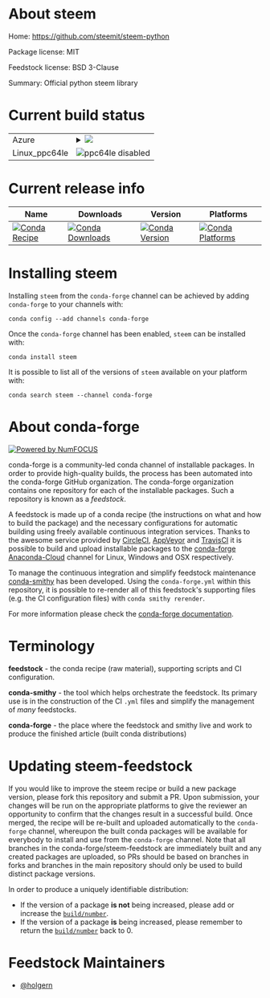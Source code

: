 About steem
===========

Home: https://github.com/steemit/steem-python

Package license: MIT

Feedstock license: BSD 3-Clause

Summary: Official python steem library



Current build status
====================


<table>
    
  <tr>
    <td>Azure</td>
    <td>
      <details>
        <summary>
          <a href="https://dev.azure.com/conda-forge/feedstock-builds/_build/latest?definitionId=4350&branchName=master">
            <img src="https://dev.azure.com/conda-forge/feedstock-builds/_apis/build/status/steem-feedstock?branchName=master">
          </a>
        </summary>
        <table>
          <thead><tr><th>Variant</th><th>Status</th></tr></thead>
          <tbody><tr>
              <td>linux_python2.7</td>
              <td>
                <a href="https://dev.azure.com/conda-forge/feedstock-builds/_build/latest?definitionId=4350&branchName=master">
                  <img src="https://dev.azure.com/conda-forge/feedstock-builds/_apis/build/status/steem-feedstock?branchName=master&jobName=linux&configuration=linux_python2.7" alt="variant">
                </a>
              </td>
            </tr><tr>
              <td>linux_python3.6</td>
              <td>
                <a href="https://dev.azure.com/conda-forge/feedstock-builds/_build/latest?definitionId=4350&branchName=master">
                  <img src="https://dev.azure.com/conda-forge/feedstock-builds/_apis/build/status/steem-feedstock?branchName=master&jobName=linux&configuration=linux_python3.6" alt="variant">
                </a>
              </td>
            </tr><tr>
              <td>linux_python3.7</td>
              <td>
                <a href="https://dev.azure.com/conda-forge/feedstock-builds/_build/latest?definitionId=4350&branchName=master">
                  <img src="https://dev.azure.com/conda-forge/feedstock-builds/_apis/build/status/steem-feedstock?branchName=master&jobName=linux&configuration=linux_python3.7" alt="variant">
                </a>
              </td>
            </tr><tr>
              <td>linux_python3.8</td>
              <td>
                <a href="https://dev.azure.com/conda-forge/feedstock-builds/_build/latest?definitionId=4350&branchName=master">
                  <img src="https://dev.azure.com/conda-forge/feedstock-builds/_apis/build/status/steem-feedstock?branchName=master&jobName=linux&configuration=linux_python3.8" alt="variant">
                </a>
              </td>
            </tr><tr>
              <td>osx_python2.7</td>
              <td>
                <a href="https://dev.azure.com/conda-forge/feedstock-builds/_build/latest?definitionId=4350&branchName=master">
                  <img src="https://dev.azure.com/conda-forge/feedstock-builds/_apis/build/status/steem-feedstock?branchName=master&jobName=osx&configuration=osx_python2.7" alt="variant">
                </a>
              </td>
            </tr><tr>
              <td>osx_python3.6</td>
              <td>
                <a href="https://dev.azure.com/conda-forge/feedstock-builds/_build/latest?definitionId=4350&branchName=master">
                  <img src="https://dev.azure.com/conda-forge/feedstock-builds/_apis/build/status/steem-feedstock?branchName=master&jobName=osx&configuration=osx_python3.6" alt="variant">
                </a>
              </td>
            </tr><tr>
              <td>osx_python3.7</td>
              <td>
                <a href="https://dev.azure.com/conda-forge/feedstock-builds/_build/latest?definitionId=4350&branchName=master">
                  <img src="https://dev.azure.com/conda-forge/feedstock-builds/_apis/build/status/steem-feedstock?branchName=master&jobName=osx&configuration=osx_python3.7" alt="variant">
                </a>
              </td>
            </tr><tr>
              <td>osx_python3.8</td>
              <td>
                <a href="https://dev.azure.com/conda-forge/feedstock-builds/_build/latest?definitionId=4350&branchName=master">
                  <img src="https://dev.azure.com/conda-forge/feedstock-builds/_apis/build/status/steem-feedstock?branchName=master&jobName=osx&configuration=osx_python3.8" alt="variant">
                </a>
              </td>
            </tr><tr>
              <td>win_python2.7</td>
              <td>
                <a href="https://dev.azure.com/conda-forge/feedstock-builds/_build/latest?definitionId=4350&branchName=master">
                  <img src="https://dev.azure.com/conda-forge/feedstock-builds/_apis/build/status/steem-feedstock?branchName=master&jobName=win&configuration=win_python2.7" alt="variant">
                </a>
              </td>
            </tr><tr>
              <td>win_python3.6</td>
              <td>
                <a href="https://dev.azure.com/conda-forge/feedstock-builds/_build/latest?definitionId=4350&branchName=master">
                  <img src="https://dev.azure.com/conda-forge/feedstock-builds/_apis/build/status/steem-feedstock?branchName=master&jobName=win&configuration=win_python3.6" alt="variant">
                </a>
              </td>
            </tr><tr>
              <td>win_python3.7</td>
              <td>
                <a href="https://dev.azure.com/conda-forge/feedstock-builds/_build/latest?definitionId=4350&branchName=master">
                  <img src="https://dev.azure.com/conda-forge/feedstock-builds/_apis/build/status/steem-feedstock?branchName=master&jobName=win&configuration=win_python3.7" alt="variant">
                </a>
              </td>
            </tr><tr>
              <td>win_python3.8</td>
              <td>
                <a href="https://dev.azure.com/conda-forge/feedstock-builds/_build/latest?definitionId=4350&branchName=master">
                  <img src="https://dev.azure.com/conda-forge/feedstock-builds/_apis/build/status/steem-feedstock?branchName=master&jobName=win&configuration=win_python3.8" alt="variant">
                </a>
              </td>
            </tr>
          </tbody>
        </table>
      </details>
    </td>
  </tr>
  <tr>
    <td>Linux_ppc64le</td>
    <td>
      <img src="https://img.shields.io/badge/ppc64le-disabled-lightgrey.svg" alt="ppc64le disabled">
    </td>
  </tr>
</table>

Current release info
====================

| Name | Downloads | Version | Platforms |
| --- | --- | --- | --- |
| [![Conda Recipe](https://img.shields.io/badge/recipe-steem-green.svg)](https://anaconda.org/conda-forge/steem) | [![Conda Downloads](https://img.shields.io/conda/dn/conda-forge/steem.svg)](https://anaconda.org/conda-forge/steem) | [![Conda Version](https://img.shields.io/conda/vn/conda-forge/steem.svg)](https://anaconda.org/conda-forge/steem) | [![Conda Platforms](https://img.shields.io/conda/pn/conda-forge/steem.svg)](https://anaconda.org/conda-forge/steem) |

Installing steem
================

Installing `steem` from the `conda-forge` channel can be achieved by adding `conda-forge` to your channels with:

```
conda config --add channels conda-forge
```

Once the `conda-forge` channel has been enabled, `steem` can be installed with:

```
conda install steem
```

It is possible to list all of the versions of `steem` available on your platform with:

```
conda search steem --channel conda-forge
```


About conda-forge
=================

[![Powered by NumFOCUS](https://img.shields.io/badge/powered%20by-NumFOCUS-orange.svg?style=flat&colorA=E1523D&colorB=007D8A)](http://numfocus.org)

conda-forge is a community-led conda channel of installable packages.
In order to provide high-quality builds, the process has been automated into the
conda-forge GitHub organization. The conda-forge organization contains one repository
for each of the installable packages. Such a repository is known as a *feedstock*.

A feedstock is made up of a conda recipe (the instructions on what and how to build
the package) and the necessary configurations for automatic building using freely
available continuous integration services. Thanks to the awesome service provided by
[CircleCI](https://circleci.com/), [AppVeyor](https://www.appveyor.com/)
and [TravisCI](https://travis-ci.com/) it is possible to build and upload installable
packages to the [conda-forge](https://anaconda.org/conda-forge)
[Anaconda-Cloud](https://anaconda.org/) channel for Linux, Windows and OSX respectively.

To manage the continuous integration and simplify feedstock maintenance
[conda-smithy](https://github.com/conda-forge/conda-smithy) has been developed.
Using the ``conda-forge.yml`` within this repository, it is possible to re-render all of
this feedstock's supporting files (e.g. the CI configuration files) with ``conda smithy rerender``.

For more information please check the [conda-forge documentation](https://conda-forge.org/docs/).

Terminology
===========

**feedstock** - the conda recipe (raw material), supporting scripts and CI configuration.

**conda-smithy** - the tool which helps orchestrate the feedstock.
                   Its primary use is in the construction of the CI ``.yml`` files
                   and simplify the management of *many* feedstocks.

**conda-forge** - the place where the feedstock and smithy live and work to
                  produce the finished article (built conda distributions)


Updating steem-feedstock
========================

If you would like to improve the steem recipe or build a new
package version, please fork this repository and submit a PR. Upon submission,
your changes will be run on the appropriate platforms to give the reviewer an
opportunity to confirm that the changes result in a successful build. Once
merged, the recipe will be re-built and uploaded automatically to the
`conda-forge` channel, whereupon the built conda packages will be available for
everybody to install and use from the `conda-forge` channel.
Note that all branches in the conda-forge/steem-feedstock are
immediately built and any created packages are uploaded, so PRs should be based
on branches in forks and branches in the main repository should only be used to
build distinct package versions.

In order to produce a uniquely identifiable distribution:
 * If the version of a package **is not** being increased, please add or increase
   the [``build/number``](https://conda.io/docs/user-guide/tasks/build-packages/define-metadata.html#build-number-and-string).
 * If the version of a package **is** being increased, please remember to return
   the [``build/number``](https://conda.io/docs/user-guide/tasks/build-packages/define-metadata.html#build-number-and-string)
   back to 0.

Feedstock Maintainers
=====================

* [@holgern](https://github.com/holgern/)

